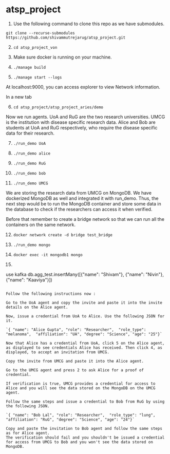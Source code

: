 # atsp_project

1. Use the following command to clone this repo as we have submodules. 

`git clone --recurse-submodules https://github.com/shivammutrejarug/atsp_project.git`

2. `cd atsp_project_von`

3. Make sure docker is running on your machine.

4. `./manage build`

5. `./manage start --logs`

At localhost:9000, you can access explorer to view Network information.

In a new tab 

6. `cd atsp_project/atsp_project_aries/demo`

Now we run agents. UoA and RuG are the two research universities. UMCG is the institution with disease specific research data. Alice and Bob are students at UoA and RuG respectively, who require the disease specific data for their research.

7. `./run_demo UoA`

8. `./run_demo alice`

9. `./run_demo RuG`

10. `./run_demo bob`

11. `./run_demo UMCG`

We are storing the research data from UMCG on MongoDB. We have dockerized MongoDB as well and integrated it with run_demo. Thus, the next step would be to run the MongoDB container and store some data in the database to check if the researchers can access it when verified.

Before that remember to create a bridge network so that we can run all the containers on the same network.

12. `docker network create -d bridge test_bridge`

13. `./run_demo mongo`

14. `docker exec -it mongodb1 mongo`

15. ```
use kafka
db.agg_test.insertMany([{"name": "Shivam"}, {"name": "Nivin"}, {"name": "Kaaviya"}])
``` 

Follow the following instructions now : 

Go to the UoA agent and copy the invite and paste it into the invite details on the Alice agent.

Now, issue a credential from UoA to Alice. Use the following JSON for it.

`{ "name": "Alice Gupta", "role": "Researcher",  "role_type": "melanoma",  "affiliation": "UA", "degree": "Science", "age": "25"}`

Now that Alice has a credential from UoA, click 5 on the Alice agent, as displayed to see credentials Alice has received. Then click 4, as displayed, to accept an invitation from UMCG.

Copy the invite from UMCG and paste it into the Alice agent. 

Go to the UMCG agent and press 2 to ask Alice for a proof of credential. 

If verification is true, UMCG provides a credential for access to Alice and you will see the data stored on the MongoDB on the UMCG agent. 

Follow the same steps and issue a credential to Bob from RuG by using the following JSON.

`{ "name": "Bob Lal", "role": "Researcher",  "role_type": "lung",  "affiliation": "RuG", "degree": "Science", "age": "24"}`

Copy and paste the invitation to Bob agent and follow the same steps as for Alice agent.
The verification should fail and you shouldn't be issued a credential for access from UMCG to Bob and you won't see the data stored on MongoDB.


